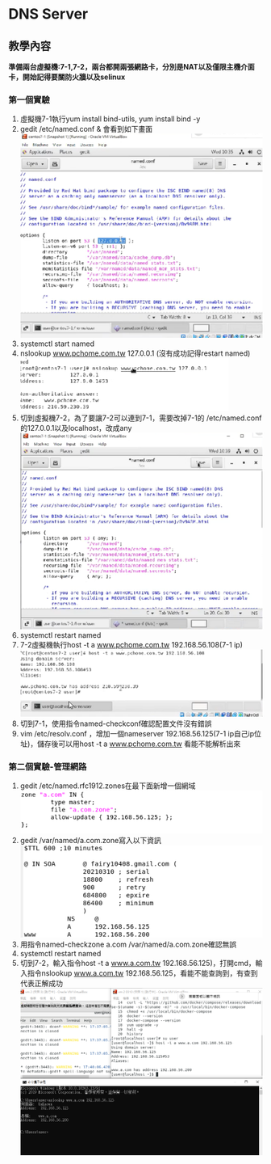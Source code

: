 # DNS Server

## 教學內容

**準備兩台虛擬機:7-1,7-2，兩台都開兩張網路卡，分別是NAT以及僅限主機介面卡，開始記得要關防火牆以及selinux**  

### 第一個實驗  
1. 虛擬機7-1執行yum install bind-utils, yum install bind -y
2. gedit /etc/named.conf & 會看到如下畫面  
![image](https://github.com/fairy042026/109-linux-/blob/main/0310%E4%B8%8A%E8%AA%B2%E5%85%A7%E5%AE%B9/%E8%9E%A2%E5%B9%95%E6%93%B7%E5%8F%96%E7%95%AB%E9%9D%A2%20(426).png)
3. systemctl start named
4. nslookup www.pchome.com.tw 127.0.0.1 (沒有成功記得restart named)   
![image](https://github.com/fairy042026/109-linux-/blob/main/0310%E4%B8%8A%E8%AA%B2%E5%85%A7%E5%AE%B9/%E8%9E%A2%E5%B9%95%E6%93%B7%E5%8F%96%E7%95%AB%E9%9D%A2%20(428).png)
5. 切到虛擬機7-2，為了要讓7-2可以連到7-1，需要改掉7-1的 /etc/named.conf的127.0.0.1以及localhost，改成any  
![image](https://github.com/fairy042026/109-linux-/blob/main/0310%E4%B8%8A%E8%AA%B2%E5%85%A7%E5%AE%B9/%E8%9E%A2%E5%B9%95%E6%93%B7%E5%8F%96%E7%95%AB%E9%9D%A2%20(430).png)  
6. systemctl restart named 
7. 7-2虛擬機執行host -t a www.pchome.com.tw 192.168.56.108(7-1 ip)  
![image](https://github.com/fairy042026/109-linux-/blob/main/0310%E4%B8%8A%E8%AA%B2%E5%85%A7%E5%AE%B9/%E8%9E%A2%E5%B9%95%E6%93%B7%E5%8F%96%E7%95%AB%E9%9D%A2%20(432).png)
8. 切到7-1，使用指令named-checkconf確認配置文件沒有錯誤
9. vim /etc/resolv.conf ，增加一個nameserver 192.168.56.125(7-1 ip自己ip位址)，儲存後可以用host -t a www.pchome.com.tw 看能不能解析出來

### 第二個實驗-管理網路    
1. gedit /etc/named.rfc1912.zones在最下面新增一個網域  
![image](https://github.com/fairy042026/109-linux-/blob/main/0310%E4%B8%8A%E8%AA%B2%E5%85%A7%E5%AE%B9/%E8%9E%A2%E5%B9%95%E6%93%B7%E5%8F%96%E7%95%AB%E9%9D%A2%20(443).png)  
2. gedit /var/named/a.com.zone寫入以下資訊  
![image](https://github.com/fairy042026/109-linux-/blob/main/0310%E4%B8%8A%E8%AA%B2%E5%85%A7%E5%AE%B9/%E8%9E%A2%E5%B9%95%E6%93%B7%E5%8F%96%E7%95%AB%E9%9D%A2%20(445).png)  
3. 用指令named-checkzone a.com /var/named/a.com.zone確認無誤  
4. systemctl restart named  
5. 切到7-2，輸入指令host -t a www.a.com.tw 192.168.56.125)，打開cmd，輸入指令nslookup www.a.com.tw 192.168.56.125，看能不能查詢到，有查到代表正解成功  
![image](https://github.com/fairy042026/109-linux-/blob/main/0310%E4%B8%8A%E8%AA%B2%E5%85%A7%E5%AE%B9/%E8%9E%A2%E5%B9%95%E6%93%B7%E5%8F%96%E7%95%AB%E9%9D%A2%20(435).png)





